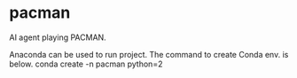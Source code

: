 # pacman
AI agent playing PACMAN.

Anaconda can be used to run project. The command to create Conda env. is below.
conda create -n pacman python=2
